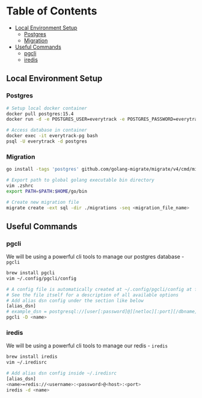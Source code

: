 # Table of Contents

- [Local Environment Setup](#local-environment-setup)
  - [Postgres](#postgres)
  - [Migration](#migration)
- [Useful Commands](#useful-commands)
  - [pgcli](#pgcli)
  - [iredis](#iredis)

## Local Environment Setup

### Postgres

```bash
# Setup local docker container
docker pull postgres:15.4
docker run -d -e POSTGRES_USER=everytrack -e POSTGRES_PASSWORD=everytrack -p 5432:5432 -v /var/lib/postgresql/data/everytrack:/var/lib/postgresql/data --name everytrack-pg postgres:15.4

# Access database in container
docker exec -it everytrack-pg bash
psql -U everytrack -d postgres
```

### Migration

```bash
go install -tags 'postgres' github.com/golang-migrate/migrate/v4/cmd/migrate@latest

# Export path to global golang executable bin directory
vim .zshrc
export PATH=$PATH:$HOME/go/bin

# Create new migration file
migrate create -ext sql -dir ./migrations -seq <migration_file_name>
```

## Useful Commands

### pgcli

We will be using a powerful cli tools to manage our postgres database - `pgcli`

```bash
brew install pgcli
vim ~/.config/pgcli/config

# A config file is automatically created at ~/.config/pgcli/config at first launch
# See the file itself for a description of all available options
# Add alias dsn config under the section like below
[alias_dsn]
# example_dsn = postgresql://[user[:password]@][netloc][:port][/dbname]
pgcli -D <name>
```

### iredis

We will be using a powerful cli tools to manage our redis - `iredis`

```bash
brew install iredis
vim ~/.iredisrc

# Add alias dsn config inside ~/.iredisrc
[alias_dsn]
<name>=redis://<username>:<password>@<host>:<port>
iredis -d <name>
```
